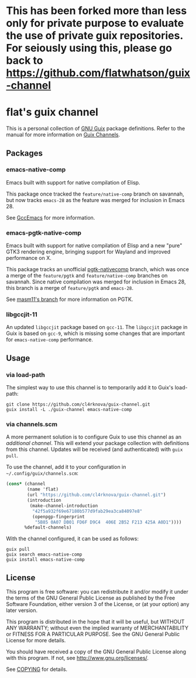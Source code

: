# This has been forked more than less only for private purpose to evaluate the use of private guix repositories. For seiously using this, please go back to https://github.com/flatwhatson/guix-channel


# flat's guix channel

This is a personal collection of [GNU Guix][guix] package definitions.  Refer
to the manual for more information on [Guix Channels][guix-channel].

## Packages

### emacs-native-comp

Emacs built with support for native compilation of Elisp.

This package once tracked the `feature/native-comp` branch on savannah, but
now tracks `emacs-28` as the feature was merged for inclusion in Emacs 28.

See [GccEmacs][gccemacs] for more information.

### emacs-pgtk-native-comp

Emacs built with support for native compilation of Elisp and a new "pure" GTK3
rendering engine, bringing support for Wayland and improved performance on X.

This package tracks an unofficial [pgtk-nativecomp][flatwhatson-pgtk] branch,
which was once a merge of the `feature/pgtk` and `feature/native-comp`
branches on savannah.  Since native compilation was merged for inclusion in
Emacs 28, this branch is a merge of `feature/pgtk` and `emacs-28`.

See [masm11's branch][masm11-pgtk] for more information on PGTK.

### libgccjit-11

An updated `libgccjit` package based on `gcc-11`.  The `libgccjit` package in
Guix is based on `gcc-9`, which is missing some changes that are important for
`emacs-native-comp` performance.

## Usage

### via load-path

The simplest way to use this channel is to temporarily add it to Guix's
load-path:

``` shell
git clone https://github.com/cl4rknova/guix-channel.git
guix install -L ./guix-channel emacs-native-comp
```

### via channels.scm

A more permanent solution is to configure Guix to use this channel as an
*additional channel*.  This will extend your package collection with
definitions from this channel.  Updates will be received (and authenticated)
with `guix pull`.

To use the channel, add it to your configuration in
`~/.config/guix/channels.scm`:

``` scheme
(cons* (channel
        (name 'flat)
        (url "https://github.com/cl4rknova/guix-channel.git")
        (introduction
         (make-channel-introduction
          "42f5a932f69e67180b577d9fab29ea3ca84097e8"
          (openpgp-fingerprint
           "5B85 0A07 DB01 FD6F D9C4  406E 2B52 F213 425A A0D1"))))
       %default-channels)
```

With the channel configured, it can be used as follows:


``` shell
guix pull
guix search emacs-native-comp
guix install emacs-native-comp
```

## License

This program is free software: you can redistribute it and/or modify it under
the terms of the GNU General Public License as published by the Free Software
Foundation, either version 3 of the License, or (at your option) any later
version.

This program is distributed in the hope that it will be useful, but WITHOUT ANY
WARRANTY; without even the implied warranty of MERCHANTABILITY or FITNESS FOR A
PARTICULAR PURPOSE.  See the GNU General Public License for more details.

You should have received a copy of the GNU General Public License along with
this program.  If not, see <http://www.gnu.org/licenses/>.

See [COPYING](COPYING) for details.

[guix]: https://guix.gnu.org/
[guix-channel]: https://guix.gnu.org/manual/en/html_node/Channels.html
[gccemacs]: https://www.emacswiki.org/emacs/GccEmacs
[masm11-pgtk]: https://github.com/masm11/emacs/tree/pgtk
[flatwhatson-pgtk]: https://github.com/flatwhatson/emacs/tree/pgtk-nativecomp
